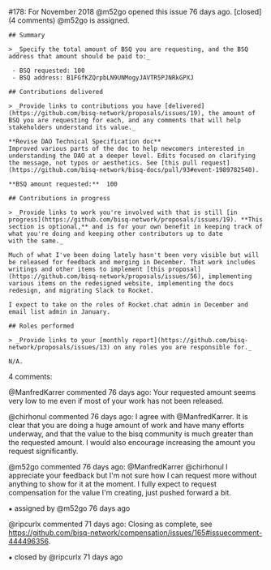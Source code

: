 #178: For November 2018
@m52go opened this issue 76 days ago.  [closed] (4 comments)
@m52go is assigned. 

    ## Summary
    
    > _Specify the total amount of BSQ you are requesting, and the BSQ address that amount should be paid to:_
    
     - BSQ requested: 100
     - BSQ address: B1FGfKZQrpbLN9UNMogyJAVTR5PJNRkGPXJ
    
    ## Contributions delivered
    
    > _Provide links to contributions you have [delivered](https://github.com/bisq-network/proposals/issues/19), the amount of BSQ you are requesting for each, and any comments that will help stakeholders understand its value._
    
    **Revise DAO Technical Specification doc**
    Improved various parts of the doc to help newcomers interested in understanding the DAO at a deeper level. Edits focused on clarifying the message, not typos or aesthetics. See [this pull request](https://github.com/bisq-network/bisq-docs/pull/93#event-1989782540).
    
    **BSQ amount requested:**  100 
    
    ## Contributions in progress
    
    > _Provide links to work you're involved with that is still [in progress](https://github.com/bisq-network/proposals/issues/19). **This section is optional,** and is for your own benefit in keeping track of what you're doing and keeping other contributors up to date 
    with the same._
    
    Much of what I've been doing lately hasn't been very visible but will be released for feedback and merging in December. That work includes writings and other items to implement [this proposal](https://github.com/bisq-network/proposals/issues/56), implementing 
    various items on the redesigned website, implementing the docs redesign, and migrating Slack to Rocket.
    
    I expect to take on the roles of Rocket.chat admin in December and email list admin in January.
    
    ## Roles performed
    
    > _Provide links to your [monthly report](https://github.com/bisq-network/proposals/issues/13) on any roles you are responsible for._
    
    N/A.


4 comments:

@ManfredKarrer commented 76 days ago:
    Your requested amount seems very low to me even if most of your work has not been released.


@chirhonul commented 76 days ago:
    I agree with @ManfredKarrer. It is clear that you are doing a huge amount of work and have many efforts underway, and that the value to the bisq community is much greater than the requested amount. I would also encourage increasing the amount you request 
    significantly.


@m52go commented 76 days ago:
    @ManfredKarrer @chirhonul I appreciate your feedback but I'm not sure how I can request more without anything to show for it at the moment. I fully expect to request compensation for the value I'm creating, just pushed forward a bit.


⁕ assigned by @m52go 76 days ago

@ripcurlx commented 71 days ago:
    Closing as complete, see https://github.com/bisq-network/compensation/issues/165#issuecomment-444496356.


⁕ closed by @ripcurlx 71 days ago

